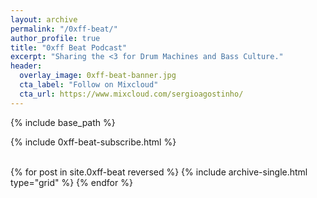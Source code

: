 ```yaml
---
layout: archive
permalink: "/0xff-beat/"
author_profile: true
title: "0xff Beat Podcast"
excerpt: "Sharing the <3 for Drum Machines and Bass Culture."
header: 
  overlay_image: 0xff-beat-banner.jpg
  cta_label: "Follow on Mixcloud"
  cta_url: https://www.mixcloud.com/sergioagostinho/
---
```


{% include base_path %}

{% include 0xff-beat-subscribe.html %}

<br>

<div class="grid__wrapper" style="display:inline-block;">
  {% for post in site.0xff-beat reversed %}
    {% include archive-single.html type="grid" %}
  {% endfor %}
</div>
